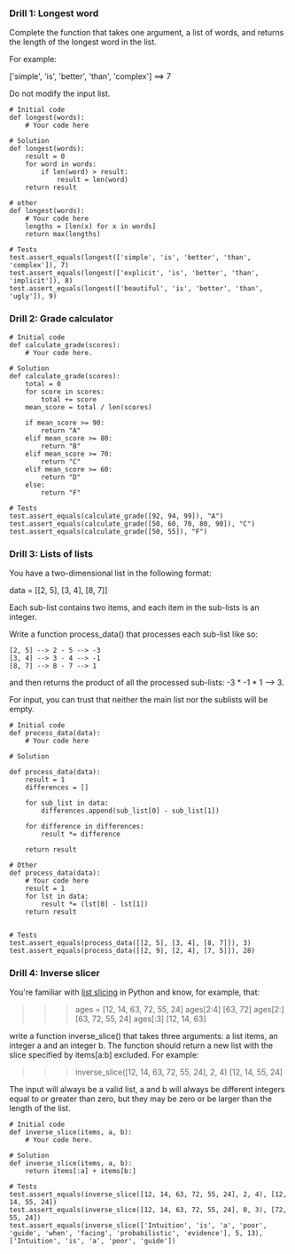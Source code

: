 ### Drill 1: Longest word
Complete the function that takes one argument, a list of words, and returns the length of the longest word in the list.

For example:

['simple', 'is', 'better', 'than', 'complex'] ==> 7

Do not modify the input list.

```
# Initial code 
def longest(words):
    # Your code here
  
# Solution
def longest(words):
    result = 0
    for word in words:
        if len(word) > result:
            result = len(word)
    return result

# other
def longest(words):
    # Your code here
    lengths = [len(x) for x in words]
    return max(lengths)
    
# Tests
test.assert_equals(longest(['simple', 'is', 'better', 'than', 'complex']), 7)
test.assert_equals(longest(['explicit', 'is', 'better', 'than', 'implicit']), 8)
test.assert_equals(longest(['beautiful', 'is', 'better', 'than', 'ugly']), 9)

```

### Drill 2: Grade calculator

```
# Initial code 
def calculate_grade(scores):
    # Your code here.
  
# Solution
def calculate_grade(scores):
    total = 0
    for score in scores:
        total += score
    mean_score = total / len(scores)

    if mean_score >= 90:
        return "A"
    elif mean_score >= 80:
        return "B"
    elif mean_score >= 70:
        return "C"
    elif mean_score >= 60:
        return "D"
    else:
        return "F"

# Tests
test.assert_equals(calculate_grade([92, 94, 99]), "A")
test.assert_equals(calculate_grade([50, 60, 70, 80, 90]), "C")
test.assert_equals(calculate_grade([50, 55]), "F")

```

### Drill 3: Lists of lists
You have a two-dimensional list in the following format:

data = [[2, 5], [3, 4], [8, 7]]

Each sub-list contains two items, and each item in the sub-lists is an integer.

Write a function process_data() that processes each sub-list like so:

    [2, 5] --> 2 - 5 --> -3
    [3, 4] --> 3 - 4 --> -1
    [8, 7] --> 8 - 7 --> 1

and then returns the product of all the processed sub-lists: -3 * -1 * 1 --> 3.

For input, you can trust that neither the main list nor the sublists will be empty.


```
# Initial code 
def process_data(data):
    # Your code here
  
# Solution

def process_data(data):
    result = 1
    differences = []

    for sub_list in data:
        differences.append(sub_list[0] - sub_list[1])

    for difference in differences:
        result *= difference

    return result

# Other
def process_data(data):
    # Your code here
    result = 1
    for lst in data:
        result *= (lst[0] - lst[1])
    return result
    
    
# Tests
test.assert_equals(process_data([[2, 5], [3, 4], [8, 7]]), 3)
test.assert_equals(process_data([[2, 9], [2, 4], [7, 5]]), 28)

```

### Drill 4: Inverse slicer
You're familiar with [list slicing](https://docs.python.org/3/library/functions.html#slice) in Python and know, for example, that:

>>> ages = [12, 14, 63, 72, 55, 24]
>>> ages[2:4]
[63, 72]
>>> ages[2:]
[63, 72, 55, 24]
>>> ages[:3]
[12, 14, 63]

write a function inverse_slice() that takes three arguments: a list items, an integer a and an integer b. The function should return a new list with the slice specified by items[a:b] excluded. For example:

>>>inverse_slice([12, 14, 63, 72, 55, 24], 2, 4)
[12, 14, 55, 24]

The input will always be a valid list, a and b will always be different integers equal to or greater than zero, but they may be zero or be larger than the length of the list.

```
# Initial code 
def inverse_slice(items, a, b):
    # Your code here.
  
# Solution
def inverse_slice(items, a, b):
    return items[:a] + items[b:]

# Tests
test.assert_equals(inverse_slice([12, 14, 63, 72, 55, 24], 2, 4), [12, 14, 55, 24])
test.assert_equals(inverse_slice([12, 14, 63, 72, 55, 24], 0, 3), [72, 55, 24])
test.assert_equals(inverse_slice(['Intuition', 'is', 'a', 'poor', 'guide', 'when', 'facing', 'probabilistic', 'evidence'], 5, 13), ['Intuition', 'is', 'a', 'poor', 'guide'])

```
